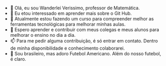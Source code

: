 - 👋 Olá, eu sou Wanderlei Verissimo, professor de Matemática.
- 👀 Eu etou interessado em aprender mais sobre o Git Hub.
- 🌱 Atualmente estou fazendo um curso para compreender melhor as ferramentas tecnológicas para melhorar minhas aulas.
- 💞️ Espero aprender e contribuir com meus colegas e meus alunos para melhorar o ensino no dia a dia.
- 📫 Para me pedir alguma contribuição, é só entrar em contato. Dentro de minha disponibilidade e conhecimento colaborarei.
- 🏈 Sou brasileiro, mas adoro Futebol Americano. Além do nosso futebol, é claro.
<!---
Wanderverissimo1/Wanderverissimo1 is a ✨ special ✨ repository because its `README.md` (this file) appears on your GitHub profile.
You can click the Preview link to take a look at your changes.
--->
